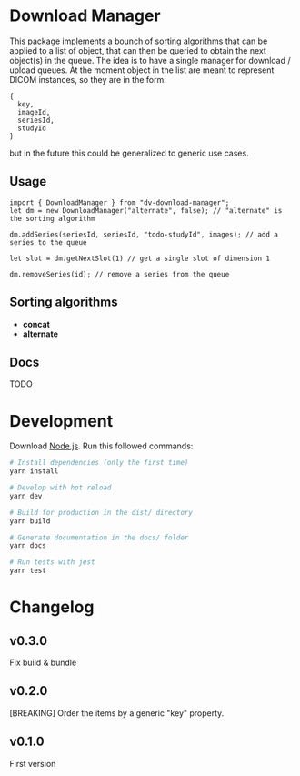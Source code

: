 # Download Manager
This package implements a bounch of sorting algorithms that can be applied to a list of object, that can then be queried to obtain the next object(s) in the queue. 
The idea is to have a single manager for download / upload queues. 
At the moment object in the list are meant to represent DICOM instances, so they are in the form: 
```
{
  key,
  imageId,
  seriesId,
  studyId
}
```
but in the future this could be generalized to generic use cases. 

## Usage
```
import { DownloadManager } from "dv-download-manager";
let dm = new DownloadManager("alternate", false); // "alternate" is the sorting algorithm

dm.addSeries(seriesId, seriesId, "todo-studyId", images); // add a series to the queue 

let slot = dm.getNextSlot(1) // get a single slot of dimension 1

dm.removeSeries(id); // remove a series from the queue
```

## Sorting algorithms
- **concat**
- **alternate**

## Docs
TODO

# Development

Download [Node.js](https://nodejs.org/en/download/).
Run this followed commands:

```bash
# Install dependencies (only the first time)
yarn install

# Develop with hot reload
yarn dev

# Build for production in the dist/ directory
yarn build

# Generate documentation in the docs/ folder
yarn docs

# Run tests with jest
yarn test
```

# Changelog

## v0.3.0
Fix build & bundle

## v0.2.0

[BREAKING] Order the items by a generic "key" property.

## v0.1.0

First version
